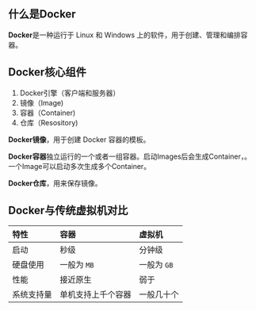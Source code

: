 ## 什么是Docker

**Docker**是一种运行于 Linux 和 Windows 上的软件，用于创建、管理和编排容器。

## Docker核心组件

1. Docker引擎（客户端和服务器）
2. 镜像（Image)
3. 容器（Container)
4. 仓库（Resository)



**Docker镜像**，用于创建 Docker 容器的模板。

**Docker容器**独立运行的一个或者一组容器。启动Images后会生成Container，。一个Image可以启动多次生成多个Container。

**Docker仓库**，用来保存镜像。

## Docker与传统虚拟机对比

| 特性       | 容器               | 虚拟机      |
| :--------- | :----------------- | :---------- |
| 启动       | 秒级               | 分钟级      |
| 硬盘使用   | 一般为 `MB`        | 一般为 `GB` |
| 性能       | 接近原生           | 弱于        |
| 系统支持量 | 单机支持上千个容器 | 一般几十个  |